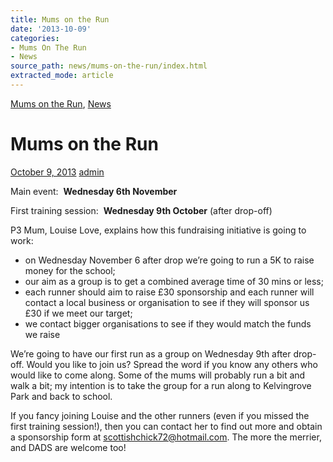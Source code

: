 ```yaml
---
title: Mums on the Run
date: '2013-10-09'
categories:
- Mums On The Run
- News
source_path: news/mums-on-the-run/index.html
extracted_mode: article
---
```

[Mums on the Run](category/mums-on-the-run/), [News](/news/)

# Mums on the Run

[October 9, 2013](/news/mums-on-the-run/) [admin](author/admin/)

Main event:&nbsp; **Wednesday 6th November**

First training session:&nbsp; **Wednesday 9th October** (after drop-off)

P3 Mum, Louise Love, explains how this fundraising initiative is going to work:

- on Wednesday November 6 after drop we’re going to run a 5K to raise money for the school;
- our aim as a group is to get a combined average time of 30 mins or less;
- each runner should aim to raise £30 sponsorship and each runner will contact a local business or organisation to see if they will sponsor us £30 if we meet our target;
- we contact bigger organisations to see if they would match the funds we raise

We’re going to have our first run as a group on Wednesday 9th after drop-off. Would you like to join us? Spread the word if you know any others who would like to come along. Some of the mums will probably run a bit and walk a bit; my intention is to take the group for a run along to Kelvingrove Park and back to school.

If you fancy joining Louise and the other runners (even if you missed the first training session!), then you can contact her to find out more and obtain a sponsorship form at [scottishchick72@hotmail.com](mailto:scottishchick72@hotmail.com). The more the merrier, and DADS are welcome too!
